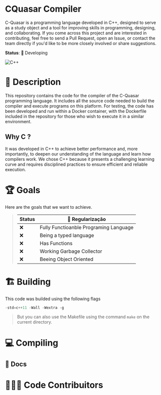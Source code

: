 # CQuasar Compiler

C-Quasar is a programming language developed in C++, designed to serve as a study object and a tool for improving skills in programming, designing, and collaborating. If you come across this project and are interested in contributing, feel free to send a Pull Request, open an Issue, or contact the team directly if you'd like to be more closely involved or share suggestions.

**Status**: 🔄 Developing

![C++](https://img.shields.io/badge/C%2B%2B-00599C?style=for-the-badge&logo=c%2B%2B&logoColor=white)


# 💬 Description

This repository contains the code for the compiler of the C-Quasar programming language. It includes all the source code needed to build the compiler and execute programs on this platform. For testing, the code has been developed and run within a Docker container, with the Dockerfile included in the repository for those who wish to execute it in a similar environment.

## Why C ?

It was developed in C++ to achieve better performance and, more importantly, to deepen our understanding of the language and learn how compilers work. We chose C++ because it presents a challenging learning curve and requires disciplined practices to ensure efficient and reliable execution.

# 🏆 Goals

Here are the goals that we want to achieve.

> | Status  | 📐 Regularização  |
> | ---| ---     |
> | ❌ | Fully Functioanble Programing Language    |
> | ❌ | Being a typed language    |
> | ❌ | Has Functions    |
> | ❌ | Working Garbage Collector    |
> | ❌ | Beeing Object Oriented    |


# 🏗️ Building
This code was builded using the following flags
```cpp
-std=c++11 -Wall -Wextra -g
```
> But you can also use the Makefile using the command `make` on the current directory.



# 💻 Compiling

## 📝 Docs

# 👨🏻‍💻 Code Contribuitors
